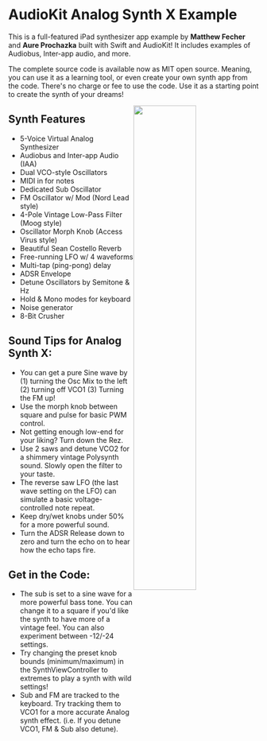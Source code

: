 # AudioKit Analog Synth X Example

This is a full-featured iPad synthesizer app example by **Matthew Fecher** and **Aure Prochazka** built with Swift and AudioKit! It includes examples of Audiobus, Inter-app audio, and more.

The complete source code is available now as MIT open source. Meaning, you can use it as a learning tool, or even create your own synth app from the code. There's no charge or fee to use the code. Use it as a starting point to create the synth of your dreams!

<img style="float: right; width: 50%;" src="http://audiokit.io/examples/AnalogSynthX/analgsynthx.jpg">

## Synth Features   

* 5-Voice Virtual Analog Synthesizer
* Audiobus and Inter-app Audio (IAA)
* Dual VCO-style Oscillators
* MIDI in for notes
* Dedicated Sub Oscillator
* FM Oscillator w/ Mod (Nord Lead style)
* 4-Pole Vintage Low-Pass Filter (Moog style)
* Oscillator Morph Knob (Access Virus style)
* Beautiful Sean Costello Reverb
* Free-running LFO w/ 4 waveforms
* Multi-tap (ping-pong) delay
* ADSR Envelope
* Detune Oscillators by Semitone & Hz
* Hold & Mono modes for keyboard
* Noise generator
* 8-Bit Crusher

## Sound Tips for Analog Synth X:

* You can get a pure Sine wave by (1) turning the Osc Mix to the left (2) turning off VCO1 (3) Turning the FM up!
* Use the morph knob between square and pulse for basic PWM control.
* Not getting enough low-end for your liking? Turn down the Rez.
* Use 2 saws and detune VCO2 for a shimmery vintage Polysynth sound. Slowly open the filter to your taste.
* The reverse saw LFO (the last wave setting on the LFO) can simulate a basic voltage-controlled note repeat.
* Keep dry/wet knobs under 50% for a more powerful sound.
* Turn the ADSR Release down to zero and turn the echo on to hear how the echo taps fire.

## Get in the Code:

* The sub is set to a sine wave for a more powerful bass tone. You can change it to a square if you'd like the synth to have more of a vintage feel. You can also experiment between -12/-24 settings.
* Try changing the preset knob bounds (minimum/maximum) in the SynthViewController to extremes to play a synth with wild settings!
* Sub and FM are tracked to the keyboard. Try tracking them to VCO1 for a more accurate Analog synth effect. (i.e. If you detune VCO1, FM & Sub also detune).

